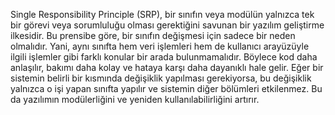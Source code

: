 Single Responsibility Principle (SRP), bir sınıfın veya modülün yalnızca tek bir görevi veya sorumluluğu olması gerektiğini savunan bir yazılım geliştirme ilkesidir. Bu prensibe göre, bir sınıfın değişmesi için sadece bir neden olmalıdır. Yani, aynı sınıfta hem veri işlemleri hem de kullanıcı arayüzüyle ilgili işlemler gibi farklı konular bir arada bulunmamalıdır. Böylece kod daha anlaşılır, bakımı daha kolay ve hataya karşı daha dayanıklı hale gelir. Eğer bir sistemin belirli bir kısmında değişiklik yapılması gerekiyorsa, bu değişiklik yalnızca o işi yapan sınıfta yapılır ve sistemin diğer bölümleri etkilenmez. Bu da yazılımın modülerliğini ve yeniden kullanılabilirliğini artırır.

